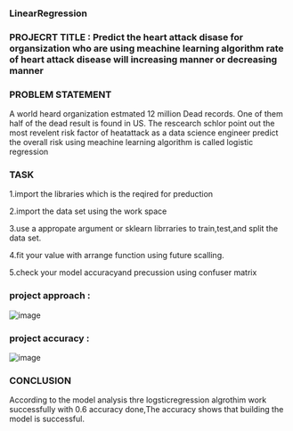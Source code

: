 ### LinearRegression
### PROJECRT TITLE : Predict the heart attack disase for organsization who are using meachine learning algorithm rate of heart attack disease will increasing manner or decreasing manner
### PROBLEM STATEMENT
A world heard organization estmated 12 million Dead records. One of them half of the dead result is found in US. The rescearch schlor point out the most revelent risk factor of heatattack as a data science engineer predict the overall risk using meachine learning algorithm is called logistic regression
### TASK
1.import the libraries which is the reqired for preduction

2.import the data set using the work space

3.use a appropate argument or sklearn librraries to train,test,and split the data set.

4.fit your value with arrange function using future scalling.

5.check your model accuracyand precussion using confuser matrix

### project approach :
![image](https://github.com/Abhinav0613/LinearRegression/assets/143176290/59c14d20-2c7e-43c9-8f5c-37344f986eb7)

### project accuracy :
![image](https://github.com/Abhinav0613/LinearRegression/assets/143176290/b806a04c-cda6-4a3e-ae15-dbae63730e24)
### CONCLUSION
According to the model analysis thre logsticregression algrothim work successfully with 0.6 accuracy done,The accuracy shows that building the model is successful.
